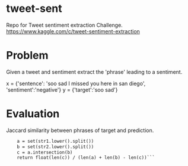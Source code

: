 # tweet-sent
Repo for Tweet sentiment extraction Challenge. https://www.kaggle.com/c/tweet-sentiment-extraction

# Problem

Given a tweet and sentiment extract the 'phrase' leading to a sentiment.

x = {'sentence': 'soo sad I missed you here in san diego', 'sentiment':'negative'}
y = {'target':'soo sad'}

# Evaluation

Jaccard similarity between phrases of target and prediction.

```def jaccard(str1, str2): 
    a = set(str1.lower().split()) 
    b = set(str2.lower().split())
    c = a.intersection(b)
    return float(len(c)) / (len(a) + len(b) - len(c))```